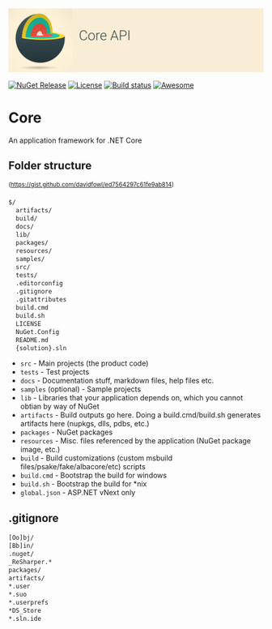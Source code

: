 <img src="https://github.com/relay-dev/core/blob/master/resources/readme-icon.jpg" alt="Core">

[![NuGet Release](http://img.shields.io/nuget/v/core.svg)](https://www.nuget.org/packages/core/)
[![License](https://img.shields.io/github/license/relay-dev/core.svg)](https://github.com/relay-dev/core/core/master/LICENSE)
[![Build status](https://ci.appveyor.com/api/projects/status/vweuxw9spcc4qisa/branch/master?svg=true)](https://ci.appveyor.com/project/relay-dev/core/branch/master)
[![Awesome](https://cdn.rawgit.com/sindresorhus/awesome/d7305f38d29fed78fa85652e3a63e154dd8e8829/media/badge.svg)](https://github.com/sindresorhus/awesome)

# Core

An application framework for .NET Core



## Folder structure
<sup>(https://gist.github.com/davidfowl/ed7564297c61fe9ab814)</sup>

```
$/
  artifacts/
  build/
  docs/
  lib/
  packages/
  resources/
  samples/
  src/
  tests/
  .editorconfig
  .gitignore
  .gitattributes
  build.cmd
  build.sh
  LICENSE
  NuGet.Config
  README.md
  {solution}.sln
```


- `src` - Main projects (the product code)
- `tests` - Test projects
- `docs` - Documentation stuff, markdown files, help files etc.
- `samples` (optional) - Sample projects
- `lib` - Libraries that your application depends on, which you cannot obtian by way of NuGet
- `artifacts` - Build outputs go here. Doing a build.cmd/build.sh generates artifacts here (nupkgs, dlls, pdbs, etc.)
- `packages` - NuGet packages
- `resources` - Misc. files referenced by the application (NuGet package image, etc.)
- `build` - Build customizations (custom msbuild files/psake/fake/albacore/etc) scripts
- `build.cmd` - Bootstrap the build for windows
- `build.sh` - Bootstrap the build for *nix
- `global.json` - ASP.NET vNext only

## .gitignore
```
[Oo]bj/
[Bb]in/
.nuget/
_ReSharper.*
packages/
artifacts/
*.user
*.suo
*.userprefs
*DS_Store
*.sln.ide
```

